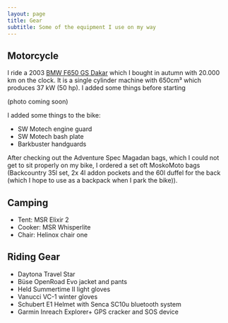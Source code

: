 ```yaml
---
layout: page
title: Gear
subtitle: Some of the equipment I use on my way
---
```


## Motorcycle
I ride a 2003 [BMW F650 GS Dakar](https://en.wikipedia.org/wiki/BMW_F_series_single-cylinder#2000%E2%80%932007:_F650GS,_F650GS_Dakar,_and_G650X) which I bought in autumn with 20.000 km on the clock.
It is a single cylinder machine with 650cm³ which produces 37 kW (50 hp). I added some things before starting

(photo coming soon)

I added some things to the bike:
* SW Motech engine guard
* SW Motech bash plate
* Barkbuster handguards

After checking out the Adventure Spec Magadan bags, which I could not get to sit properly on my bike, I ordered a set oft MoskoMoto bags (Backcountry 35l set, 2x 4l addon pockets and the 60l duffel for the back (which I hope to use as a backpack when I park the bike)).

## Camping
* Tent: MSR Elixir 2
* Cooker: MSR Whisperlite
* Chair: Helinox chair one

## Riding Gear
* Daytona Travel Star
* Büse OpenRoad Evo jacket and pants
* Held Summertime II light gloves
* Vanucci VC-1 winter gloves
* Schubert E1 Helmet with Senca SC10u bluetooth system
* Garmin Inreach Explorer+ GPS cracker and SOS device
